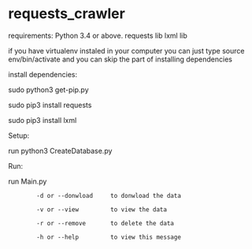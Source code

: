 # requests_crawler

requirements:
Python 3.4 or above.
requests lib
lxml lib

if you have virtualenv instaled in your computer
you can just type source env/bin/activate
and you can skip the part of installing dependencies


install dependencies:

sudo python3 get-pip.py

sudo pip3 install requests

sudo pip3 install lxml

Setup:

run python3 CreateDatabase.py

Run:

run Main.py 

            -d or --donwload     to donwload the data

            -v or --view         to view the data

            -r or --remove       to delete the data

            -h or --help         to view this message

